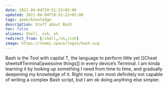 ```yaml
---
date: 2021-04-04T19:51:22+02:00
updated: 2021-04-04T19:51:22+02:00
tags: geek/knowledge
description: Stuff about Bash
toc: false
aliases: Shell, zsh, sh
redirect_from: [/shell,/sh,/zsh]
image: https://tommi.space/logos/bash.svg
---
```

Bash is the Tool with capital T, the language to perform little yet [[Cheat sheets#Terminal|awesome things]] in every device’s Terminal. I am kinda learning it by looking up something I need from time to time, and gradually deepening my knowledge of it. Right now, I am most definitely not capable of writing a complex Bash script, but I am ok doing anything else simpler.
